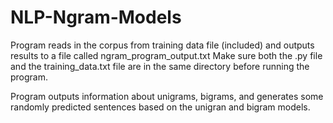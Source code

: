 # NLP-Ngram-Models
 
Program reads in the corpus from training data file (included) and outputs results to a file called ngram_program_output.txt
Make sure both the .py file and the training_data.txt file are in the same directory before running the program.

Program outputs information about unigrams, bigrams, and generates some randomly predicted sentences based on the unigran and bigram models.

